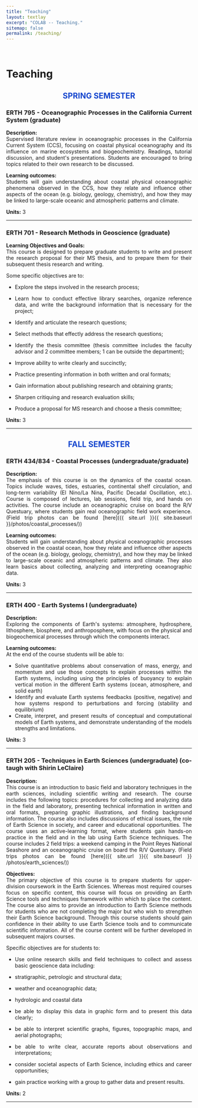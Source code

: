 ```yaml
---
title: "Teaching"
layout: textlay
excerpt: "COLAB -- Teaching."
sitemap: false
permalink: /teaching/
---
```


<br>

<div style="text-align:justify" markdown="1">

# Teaching

<div style="text-align:center" markdown="1">
<!-- <h2 style="background-color:#330033; color:#ffcc33">Spring Semester</h2> -->
<h2 style="color:#1345ce">SPRING SEMESTER</h2>

</div>

### ERTH 795 - Oceanographic Processes in the California Current System (graduate)

**Description:** <br>
Supervised literature review in oceanographic processes in the California Current System (CCS), focusing on coastal physical oceanography and its influence on marine ecosystems and biogeochemistry. Readings, tutorial discussion, and student's presentations. Students are encouraged to bring topics related to their own research to be discussed.

**Learning outcomes:** <br>
Students will gain understanding about coastal physical oceanographic phenomena observed in the CCS, how they relate and influence other aspects of the ocean (e.g. biology, geology, chemistry), and how they may be linked to large-scale oceanic and atmospheric patterns and climate.

**Units:** 3

<hr>

### ERTH 701 - Research Methods in Geoscience (graduate)

**Learning Objectives and Goals:** <br>
This course is designed to prepare graduate students to write and present the research proposal for their MS thesis, and to prepare them for their subsequent thesis research and writing.

Some specific objectives are to:

* Explore the steps involved in the research process;

* Learn how to conduct effective library searches, organize reference data, and write the background information that is necessary for the project;

* Identify and articulate the research questions;

* Select methods that effectly address the research questions;

* Identify the thesis committee (thesis committee includes the faculty advisor and 2 committee members; 1 can be outside the department);

* Improve ability to write clearly and succinctly;

* Practice presenting information in both written and oral formats;

* Gain information about publishing research and obtaining grants;

* Sharpen critiquing and research evaluation skills;

* Produce a proposal for MS research and choose a thesis committee;

**Units:** 3

<hr>

<div style="text-align:center" markdown="1">
<h2 style="color:#1345ce">FALL SEMESTER</h2>
</div>

### ERTH 434/834 - Coastal Processes (undergraduate/graduate)

**Description:** <br>
The emphasis of this course is on the dynamics of the coastal ocean. Topics include waves, tides, estuaries, continental shelf circulation, and long-term variability (El Nino/La Nina, Pacific Decadal Oscillation, etc.). Course is composed of lectures, lab sessions, field trip, and hands on activities.
The course include an oceanographic cruise on board the R/V Questuary, where students gain real oceanographic field work experience. (Field trip photos can be found [here]({{ site.url }}{{ site.baseurl }}/photos/coastal_processes/))

**Learning outcomes:** <br>
Students will gain understanding about physical oceanographic processes observed in the coastal ocean, how they relate and influence other aspects of the ocean (e.g. biology, geology, chemistry), and how they may be linked to large-scale oceanic and atmospheric patterns and climate. They also learn basics about collecting, analyzing and interpreting oceanographic data.

**Units:** 3

<hr>

### ERTH 400 - Earth Systems I (undergraduate)

**Description:** <br>
Exploring the components of Earth's systems: atmosphere, hydrosphere, lithosphere, biosphere, and anthroposphere, with focus on the physical and biogeochemical processes through which the components interact.

**Learning outcomes:** <br>
At the end of the course students will be able to:
*	Solve quantitative problems about conservation of mass, energy, and momentum and use those concepts to explain processes within the Earth systems, including using the principles of buoyancy to explain vertical motion in the different Earth systems (ocean, atmosphere, and solid earth)
*	Identify and evaluate Earth systems feedbacks (positive, negative) and how systems respond to perturbations and forcing (stability and equilibrium)
*	Create, interpret, and present results of conceptual and computational models of Earth systems, and demonstrate understanding of the models strengths and limitations.

**Units:** 3

<hr>

### ERTH 205 - Techniques in Earth Sciences (undergraduate) (co-taugh with Shirin LeClaire)

**Description:** <br>
This course is an introduction to basic field and laboratory techniques in the earth sciences, including scientific writing and research. The course includes the following topics: procedures for collecting and analyzing data in the field and laboratory, presenting technical information in written and oral formats, preparing graphic illustrations, and finding background information. The course also includes discussions of ethical issues, the role of Earth Science in society, and career and educational opportunities. The course uses an active-learning format, where students gain hands-on practice in the field and in the lab using Earth Science techniques. The course includes 2 field trips: a weekend camping in the Point Reyes National Seashore and an oceanographic cruise on board the R/V Questuary. (Field trips photos can be found [here]({{ site.url }}{{ site.baseurl }} /photos/earth_sciences/))

**Objectives:** <br>
The primary objective of this course is to prepare students for upper-division coursework in the Earth Sciences. Whereas most required courses focus on specific content, this course will focus on providing an Earth Science tools and techniques framework within which to place the content. The course also aims to provide an introduction to Earth Science methods for students who are not completing the major but who wish to strengthen their Earth Science background. Through this course students should gain confidence in their ability to use Earth Science tools and to communicate scientific information. All of the course content will be further developed in subsequent majors courses.

Specific objectives are for students to:

* Use online research skills and field techniques to collect and assess basic geoscience data including:

* stratigraphic, petrologic and structural data;

* weather and oceanographic data;

* hydrologic and coastal data

* be able to display this data in graphic form and to present this data clearly;

* be able to interpret scientific graphs, figures, topographic maps, and aerial photographs;

* be able to write clear, accurate reports about observations and interpretations;

* consider societal aspects of Earth Science, including ethics and career opportunities;

* gain practice working with a group to gather data and present results.

**Units:** 2

<hr>

</div>
